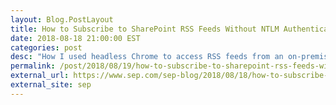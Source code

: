 ```yaml
---
layout: Blog.PostLayout
title: How to Subscribe to SharePoint RSS Feeds Without NTLM Authentication 
date: 2018-08-18 21:00:00 EST
categories: post
desc: "How I used headless Chrome to access RSS feeds from an on-premise SharePoint instance during the Summer &#39;18 SEP: Makes hackathon."
permalink: /post/2018/08/19/how-to-subscribe-to-sharepoint-rss-feeds-without-ntlm-authentication/
external_url: https://www.sep.com/sep-blog/2018/08/18/how-to-subscribe-to-sharepoint-rss-feeds-without-ntlm-authentication/
external_site: sep
---
```

